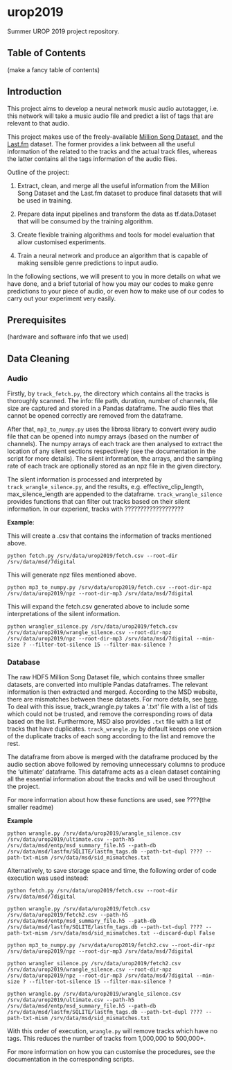 # urop2019

Summer UROP 2019 project repository.

## Table of Contents
(make a fancy table of contents)

## Introduction
This project aims to develop a neural network music audio autotagger, i.e. this network will 
take a music audio file and predict a list of tags that are relevant to that audio.

This project makes use of the freely-available [Million Song Dataset]( http://millionsongdataset.com), 
and the [Last.fm](http://millionsongdataset.com/lastfm/) dataset. The former provides a link between 
all the useful information of the related to the tracks and the actual track files, whereas the 
latter contains all the tags information of the audio files.

Outline of the project:

1. Extract, clean, and merge all the useful information from the Million Song Dataset 
and the Last.fm dataset to produce final datasets that will be used in training.

2. Prepare data input pipelines and transform the data as tf.data.Dataset that 
will be consumed by the training algorithm.

3. Create flexible training algorithms and tools for model evaluation that allow 
customised experiments.

4.  Train a neural network and produce an algorithm that is capable of making sensible 
genre predictions to input audio.

In the following sections, we will present to you in more details on what we have done, 
and a brief tutorial of how you may our codes to make genre predictions to your piece of 
audio, or even how to make use of our codes to carry out your experiment very easily.


## Prerequisites
(hardware and software info that we used)

## Data Cleaning
### Audio
Firstly, by `track_fetch.py`, the directory which contains all the tracks is thoroughly 
scanned. The info: file path, duration,  number of channels, file size are captured and 
stored in a Pandas dataframe. The audio files that cannot be opened correctly are removed 
from the dataframe.  

After that, `mp3_to_numpy.py` uses the librosa library to convert every audio file that can 
be opened into numpy arrays (based on the number of channels). The numpy arrays of each track 
are then analysed to extract the location of any silent sections respectively (see the 
documentation in the script for more details). The silent information, the arrays, and the 
sampling rate of each track are optionally stored as an npz file in the given directory. 

The silent information is processed and interpreted by `track_wrangle_silence.py`, 
and the results, e.g. effective_clip_length, max_silence_length are appended to 
the dataframe. `track_wrangle_silence` provides functions that can filter out tracks 
based on their silent information. In our experient, tracks with ??????????????????? 


**Example**:

This will create a .csv that contains the information of tracks mentioned above.

```
python fetch.py /srv/data/urop2019/fetch.csv --root-dir /srv/data/msd/7digital
```

This will generate npz files mentioned above.

```
python mp3_to_numpy.py /srv/data/urop2019/fetch.csv --root-dir-npz /srv/data/urop2019/npz --root-dir-mp3 /srv/data/msd/7digital
```

This will expand the fetch.csv generated above to include some interpretations 
of the silent information.

```
python wrangler_silence.py /srv/data/urop2019/fetch.csv /srv/data/urop2019/wrangle_silence.csv --root-dir-npz /srv/data/urop2019/npz --root-dir-mp3 /srv/data/msd/7digital --min-size ? --filter-tot-silence 15 --filter-max-silence ?
```

### Database 
The raw HDF5 Million Song Dataset file, which contains three smaller datasets, 
are converted into multiple Pandas dataframes. The relevant information is then 
extracted and merged. According to the MSD website, there are mismatches between 
these datasets. For more details, see [here](http://millionsongdataset.com/blog/12-2-12-fixing-matching-errors/). 
To deal with this issue, track_wrangle.py takes a '.txt' file with a list 
of tids which could not be trusted, and remove the corresponding rows 
of data based on the list. Furthermore, MSD also provides `.txt` file 
with a list of tracks that have duplicates. `track_wrangle.py` by default 
keeps one version of the duplicate tracks of each song according to the list 
and remove the rest. 

The dataframe from above is merged with the dataframe 
produced by the audio section above followed by 
removing unnecessary columns to produce the ‘ultimate’ dataframe. 
This dataframe acts as a clean dataset containing all the essential information 
about the tracks and will be used throughout the project.

For more information about how these functions are used, see ????(the smaller readme)


**Example**

```
python wrangle.py /srv/data/urop2019/wrangle_silence.csv /srv/data/urop2019/ultimate.csv --path-h5 /srv/data/msd/entp/msd_summary_file.h5 --path-db /srv/data/msd/lastfm/SQLITE/lastfm_tags.db --path-txt-dupl ???? --path-txt-mism /srv/data/msd/sid_mismatches.txt
```

Alternatively, to save storage space and time, the following order of code 
execution was used instead:

```
python fetch.py /srv/data/urop2019/fetch.csv --root-dir /srv/data/msd/7digital
```

```
python wrangle.py /srv/data/urop2019/fetch.csv /srv/data/urop2019/fetch2.csv --path-h5 /srv/data/msd/entp/msd_summary_file.h5 --path-db /srv/data/msd/lastfm/SQLITE/lastfm_tags.db --path-txt-dupl ???? --path-txt-mism /srv/data/msd/sid_mismatches.txt --discard-dupl False
```

```
python mp3_to_numpy.py /srv/data/urop2019/fetch2.csv --root-dir-npz /srv/data/urop2019/npz --root-dir-mp3 /srv/data/msd/7digital
```

```
python wrangler_silence.py /srv/data/urop2019/fetch2.csv /srv/data/urop2019/wrangle_silence.csv --root-dir-npz /srv/data/urop2019/npz --root-dir-mp3 /srv/data/msd/7digital --min-size ? --filter-tot-silence 15 --filter-max-silence ?
```

```
python wrangle.py /srv/data/urop2019/wrangle_silence.csv /srv/data/urop2019/ultimate.csv --path-h5 /srv/data/msd/entp/msd_summary_file.h5 --path-db /srv/data/msd/lastfm/SQLITE/lastfm_tags.db --path-txt-dupl ???? --path-txt-mism /srv/data/msd/sid_mismatches.txt
```

With this order of execution, `wrangle.py` will remove tracks which 
have no tags. This reduces the number of tracks from 1,000,000 to 500,000+.

For more information on how you can customise the procedures, 
see the documentation in the corresponding scripts.
